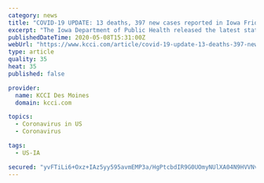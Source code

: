 ```yaml
---
category: news
title: "COVID-19 UPDATE: 13 deaths, 397 new cases reported in Iowa Friday"
excerpt: "The Iowa Department of Public Health released the latest statistics on COVID-19 in Iowa Friday.The IDPH reported 397 new COVID-19 cases and 13 deaths.That brings the statewide total to 11,456 positive cases and 244 deaths.IDPH reported 70,259 have been tested, while 4,708 Iowans have recovered from COVID-19. IDPH listed 417 patients ..."
publishedDateTime: 2020-05-08T15:31:00Z
webUrl: "https://www.kcci.com/article/covid-19-update-13-deaths-397-new-cases-reported-in-iowa-friday/32416632"
type: article
quality: 35
heat: 35
published: false

provider:
  name: KCCI Des Moines
  domain: kcci.com

topics:
  - Coronavirus in US
  - Coronavirus

tags:
  - US-IA

secured: "yvFTiLi6+Oxz+IAz5yy595avmEMP3a/HgPtcbdIR9G0UOmyNUlXA04N9HVVNvPvl7FXU7F3U1JTddAScOz9TxPT+2kAkN5TNieDSsFoh1XNiYE3DZzNaWlxmkwclD047OSv240+VuzdXSZbK3P2Q5JEUi5T9ZDWRkPRgWK/hvM0oLTQ2s3e3ur7V1+AOOQNEssiTPt85yfidRSb9wbmAMrLQCtTWHGJMwqJr9tn1mFNRGyfXoPM2MPN4oLr1+5qrxplG5JrGz20vc2Gzq64lDPD5HswtusTRKq++ty4XopxMptLwrMUisbrsPayncmAhQsepzBdcbAFeYEEKnx8am5JbhkNoQORavkGk0WN2M2xEFYK7ebP4isgDYaNjkZTe2DDbodwhtHFk1ftoFju5x1NStnaGsr5KCGtDgz5fPojX0FoAqa/pyowvo4OR91qvXbgyturPonqlokX38wgsd6gXYYa5UQL/eb6oqH97/Gw=;S48QWPlKHBqkCQbqMuYL7w=="
---
```


